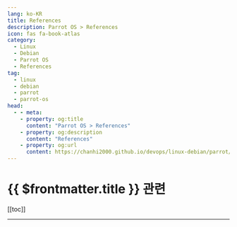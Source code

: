 ```yaml
---
lang: ko-KR
title: References
description: Parrot OS > References
icon: fas fa-book-atlas
category:
  - Linux
  - Debian
  - Parrot OS
  - References 
tag: 
  - linux
  - debian
  - parrot
  - parrot-os
head:
  - - meta:
    - property: og:title
      content: "Parrot OS > References"
    - property: og:description
      content: "References"
    - property: og:url
      content: https://chanhi2000.github.io/devops/linux-debian/parrot/references.html
---
```


# {{ $frontmatter.title }} 관련

[[toc]]

---

<TagLinks />